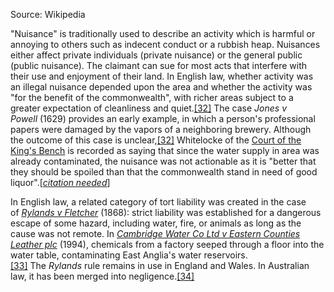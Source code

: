 Source: Wikipedia

"Nuisance" is traditionally used to describe an activity which is harmful or annoying to others such as indecent conduct or a rubbish heap. Nuisances either affect private individuals (private nuisance) or the general public (public nuisance). The claimant can sue for most acts that interfere with their use and enjoyment of their land. In English law, whether activity was an illegal nuisance depended upon the area and whether the activity was "for the benefit of the commonwealth", with richer areas subject to a greater expectation of cleanliness and quiet.[[32]](https://en.wikipedia.org/wiki/Tort#cite_note-Nuisance-43) The case _Jones v Powell_ (1629) provides an early example, in which a person's professional papers were damaged by the vapors of a neighboring brewery. Although the outcome of this case is unclear,[[32]](https://en.wikipedia.org/wiki/Tort#cite_note-Nuisance-43) Whitelocke of the [Court of the King's Bench](https://en.wikipedia.org/wiki/Court_of_King%27s_Bench_(England) "Court of King's Bench (England)") is recorded as saying that since the water supply in area was already contaminated, the nuisance was not actionable as it is "better that they should be spoiled than that the commonwealth stand in need of good liquor".[_[citation needed](https://en.wikipedia.org/wiki/Wikipedia:Citation_needed "Wikipedia:Citation needed")_]

In English law, a related category of tort liability was created in the case of _[Rylands v Fletcher](https://en.wikipedia.org/wiki/Rylands_v_Fletcher "Rylands v Fletcher")_ (1868): strict liability was established for a dangerous escape of some hazard, including water, fire, or animals as long as the cause was not remote. In _[Cambridge Water Co Ltd v Eastern Counties Leather plc](https://en.wikipedia.org/wiki/Cambridge_Water_Co_Ltd_v_Eastern_Counties_Leather_plc "Cambridge Water Co Ltd v Eastern Counties Leather plc")_ (1994), chemicals from a factory seeped through a floor into the water table, contaminating East Anglia's water reservoirs.[[33]](https://en.wikipedia.org/wiki/Tort#cite_note-ElworthyHolder-44) The _Rylands_ rule remains in use in England and Wales. In Australian law, it has been merged into negligence.[[34]](https://en.wikipedia.org/wiki/Tort#cite_note-45)